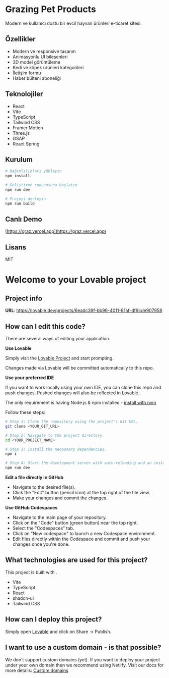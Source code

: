 # Grazing Pet Products

Modern ve kullanıcı dostu bir evcil hayvan ürünleri e-ticaret sitesi.

## Özellikler

- Modern ve responsive tasarım
- Animasyonlu UI bileşenleri
- 3D model görüntüleme
- Kedi ve köpek ürünleri kategorileri
- İletişim formu
- Haber bülteni aboneliği

## Teknolojiler

- React
- Vite
- TypeScript
- Tailwind CSS
- Framer Motion
- Three.js
- GSAP
- React Spring

## Kurulum

```bash
# Bağımlılıkları yükleyin
npm install

# Geliştirme sunucusunu başlatın
npm run dev

# Projeyi derleyin
npm run build
```

## Canlı Demo

[https://graz.vercel.app](https://graz.vercel.app)

## Lisans

MIT

# Welcome to your Lovable project

## Project info

**URL**: https://lovable.dev/projects/6eadc39f-bb96-4011-81af-df9cde907958

## How can I edit this code?

There are several ways of editing your application.

**Use Lovable**

Simply visit the [Lovable Project](https://lovable.dev/projects/6eadc39f-bb96-4011-81af-df9cde907958) and start prompting.

Changes made via Lovable will be committed automatically to this repo.

**Use your preferred IDE**

If you want to work locally using your own IDE, you can clone this repo and push changes. Pushed changes will also be reflected in Lovable.

The only requirement is having Node.js & npm installed - [install with nvm](https://github.com/nvm-sh/nvm#installing-and-updating)

Follow these steps:

```sh
# Step 1: Clone the repository using the project's Git URL.
git clone <YOUR_GIT_URL>

# Step 2: Navigate to the project directory.
cd <YOUR_PROJECT_NAME>

# Step 3: Install the necessary dependencies.
npm i

# Step 4: Start the development server with auto-reloading and an instant preview.
npm run dev
```

**Edit a file directly in GitHub**

- Navigate to the desired file(s).
- Click the "Edit" button (pencil icon) at the top right of the file view.
- Make your changes and commit the changes.

**Use GitHub Codespaces**

- Navigate to the main page of your repository.
- Click on the "Code" button (green button) near the top right.
- Select the "Codespaces" tab.
- Click on "New codespace" to launch a new Codespace environment.
- Edit files directly within the Codespace and commit and push your changes once you're done.

## What technologies are used for this project?

This project is built with .

- Vite
- TypeScript
- React
- shadcn-ui
- Tailwind CSS

## How can I deploy this project?

Simply open [Lovable](https://lovable.dev/projects/6eadc39f-bb96-4011-81af-df9cde907958) and click on Share -> Publish.

## I want to use a custom domain - is that possible?

We don't support custom domains (yet). If you want to deploy your project under your own domain then we recommend using Netlify. Visit our docs for more details: [Custom domains](https://docs.lovable.dev/tips-tricks/custom-domain/)
